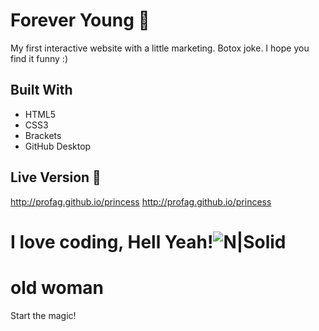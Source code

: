 
 # Forever Young :princess:
My first interactive website with a little marketing. Botox joke. I hope you find it funny :) 

## Built With 

  - HTML5
 - CSS3
 - Brackets
 - GitHub Desktop
 
## Live Version :link:

http://profag.github.io/princess
http://profag.github.io/princess

**I love coding, Hell Yeah!**![N|Solid](https://i.imgur.com/IT2vqfH.png)
=======
# old woman
Start the magic!
